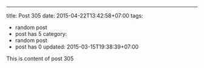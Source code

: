 ---
title: Post 305
date: 2015-04-22T13:42:58+07:00
tags:
  - random post
  - post has 5
category:
  - random post
  - post has 0
updated: 2015-03-15T19:38:39+07:00

This is content of post 305